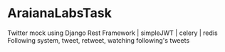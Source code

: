 # AraianaLabsTask

Twitter mock using Django Rest Framework | simpleJWT | celery | redis
Following system, tweet, retweet, watching following's tweets
